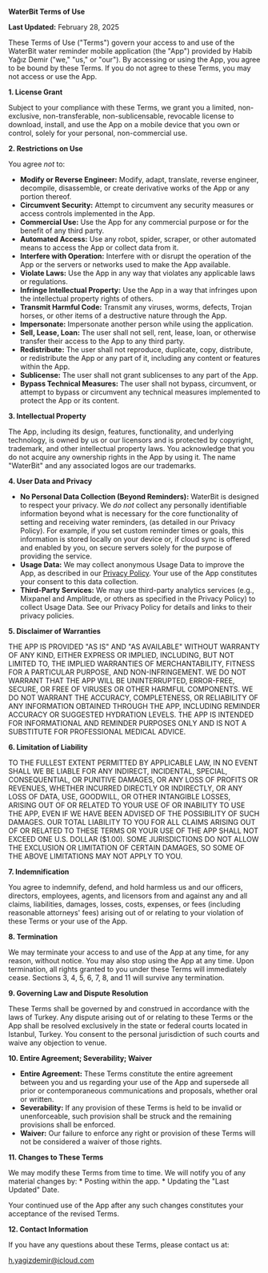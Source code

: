 **WaterBit Terms of Use**

**Last Updated:** February 28, 2025

These Terms of Use ("Terms") govern your access to and use of the WaterBit water reminder mobile application (the "App") provided by Habib Yağız Demir ("we," "us," or "our"). By accessing or using the App, you agree to be bound by these Terms. If you do not agree to these Terms, you may not access or use the App.

**1. License Grant**

Subject to your compliance with these Terms, we grant you a limited, non-exclusive, non-transferable, non-sublicensable, revocable license to download, install, and use the App on a mobile device that you own or control, solely for your personal, non-commercial use.

**2. Restrictions on Use**

You agree *not* to:

* **Modify or Reverse Engineer:** Modify, adapt, translate, reverse engineer, decompile, disassemble, or create derivative works of the App or any portion thereof.
* **Circumvent Security:** Attempt to circumvent any security measures or access controls implemented in the App.
* **Commercial Use:** Use the App for any commercial purpose or for the benefit of any third party.
* **Automated Access:** Use any robot, spider, scraper, or other automated means to access the App or collect data from it.
* **Interfere with Operation:** Interfere with or disrupt the operation of the App or the servers or networks used to make the App available.
* **Violate Laws:** Use the App in any way that violates any applicable laws or regulations.
* **Infringe Intellectual Property:** Use the App in a way that infringes upon the intellectual property rights of others.
* **Transmit Harmful Code:** Transmit any viruses, worms, defects, Trojan horses, or other items of a destructive nature through the App.
* **Impersonate:** Impersonate another person while using the application.
* **Sell, Lease, Loan:** The user shall not sell, rent, lease, loan, or otherwise transfer their access to the App to any third party.
* **Redistribute:** The user shall not reproduce, duplicate, copy, distribute, or redistribute the App or any part of it, including any content or features within the App.
* **Sublicense:** The user shall not grant sublicenses to any part of the App.
* **Bypass Technical Measures:** The user shall not bypass, circumvent, or attempt to bypass or circumvent any technical measures implemented to protect the App or its content.

**3. Intellectual Property**

The App, including its design, features, functionality, and underlying technology, is owned by us or our licensors and is protected by copyright, trademark, and other intellectual property laws. You acknowledge that you do not acquire any ownership rights in the App by using it. The name "WaterBit" and any associated logos are our trademarks.

**4. User Data and Privacy**

* **No Personal Data Collection (Beyond Reminders):** WaterBit is designed to respect your privacy. We *do not* collect any personally identifiable information beyond what is necessary for the core functionality of setting and receiving water reminders, (as detailed in our Privacy Policy). For example, if you set custom reminder times or goals, this information is stored locally on your device or, if cloud sync is offered and enabled by you, on secure servers solely for the purpose of providing the service.
* **Usage Data:** We may collect anonymous Usage Data to improve the App, as described in our [Privacy Policy](http://yagizdemir.me/WaterBit/privacy). Your use of the App constitutes your consent to this data collection.
* **Third-Party Services:** We may use third-party analytics services (e.g., Mixpanel and Amplitude, or others as specified in the Privacy Policy) to collect Usage Data. See our Privacy Policy for details and links to their privacy policies.

**5. Disclaimer of Warranties**

THE APP IS PROVIDED "AS IS" AND "AS AVAILABLE" WITHOUT WARRANTY OF ANY KIND, EITHER EXPRESS OR IMPLIED, INCLUDING, BUT NOT LIMITED TO, THE IMPLIED WARRANTIES OF MERCHANTABILITY, FITNESS FOR A PARTICULAR PURPOSE, AND NON-INFRINGEMENT. WE DO NOT WARRANT THAT THE APP WILL BE UNINTERRUPTED, ERROR-FREE, SECURE, OR FREE OF VIRUSES OR OTHER HARMFUL COMPONENTS. WE DO NOT WARRANT THE ACCURACY, COMPLETENESS, OR RELIABILITY OF ANY INFORMATION OBTAINED THROUGH THE APP, INCLUDING REMINDER ACCURACY OR SUGGESTED HYDRATION LEVELS. THE APP IS INTENDED FOR INFORMATIONAL AND REMINDER PURPOSES ONLY AND IS NOT A SUBSTITUTE FOR PROFESSIONAL MEDICAL ADVICE.

**6. Limitation of Liability**

TO THE FULLEST EXTENT PERMITTED BY APPLICABLE LAW, IN NO EVENT SHALL WE BE LIABLE FOR ANY INDIRECT, INCIDENTAL, SPECIAL, CONSEQUENTIAL, OR PUNITIVE DAMAGES, OR ANY LOSS OF PROFITS OR REVENUES, WHETHER INCURRED DIRECTLY OR INDIRECTLY, OR ANY LOSS OF DATA, USE, GOODWILL, OR OTHER INTANGIBLE LOSSES, ARISING OUT OF OR RELATED TO YOUR USE OF OR INABILITY TO USE THE APP, EVEN IF WE HAVE BEEN ADVISED OF THE POSSIBILITY OF SUCH DAMAGES. OUR TOTAL LIABILITY TO YOU FOR ALL CLAIMS ARISING OUT OF OR RELATED TO THESE TERMS OR YOUR USE OF THE APP SHALL NOT EXCEED ONE U.S. DOLLAR ($1.00). SOME JURISDICTIONS DO NOT ALLOW THE EXCLUSION OR LIMITATION OF CERTAIN DAMAGES, SO SOME OF THE ABOVE LIMITATIONS MAY NOT APPLY TO YOU.

**7. Indemnification**

You agree to indemnify, defend, and hold harmless us and our officers, directors, employees, agents, and licensors from and against any and all claims, liabilities, damages, losses, costs, expenses, or fees (including reasonable attorneys' fees) arising out of or relating to your violation of these Terms or your use of the App.

**8. Termination**

We may terminate your access to and use of the App at any time, for any reason, without notice. You may also stop using the App at any time. Upon termination, all rights granted to you under these Terms will immediately cease. Sections 3, 4, 5, 6, 7, 8, and 11 will survive any termination.

**9. Governing Law and Dispute Resolution**

These Terms shall be governed by and construed in accordance with the laws of Turkey. Any dispute arising out of or relating to these Terms or the App shall be resolved exclusively in the state or federal courts located in Istanbul, Turkey. You consent to the personal jurisdiction of such courts and waive any objection to venue.

**10. Entire Agreement; Severability; Waiver**

* **Entire Agreement:** These Terms constitute the entire agreement between you and us regarding your use of the App and supersede all prior or contemporaneous communications and proposals, whether oral or written.
* **Severability:** If any provision of these Terms is held to be invalid or unenforceable, such provision shall be struck and the remaining provisions shall be enforced.
* **Waiver:** Our failure to enforce any right or provision of these Terms will not be considered a waiver of those rights.

**11. Changes to These Terms**

We may modify these Terms from time to time. We will notify you of any material changes by:
    * Posting within the app.
    * Updating the "Last Updated" Date.

Your continued use of the App after any such changes constitutes your acceptance of the revised Terms.

**12. Contact Information**

If you have any questions about these Terms, please contact us at:

h.yagizdemir@icloud.com
